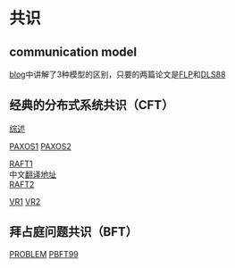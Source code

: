 # 共识
## communication model
[blog](https://decentralizedthoughts.github.io/2019-06-01-2019-5-31-models/)中讲解了3种模型的区别，只要的两篇论文是[FLP](https://groups.csail.mit.edu/tds/papers/Lynch/jacm85.pdf)和[DLS88](https://groups.csail.mit.edu/tds/papers/Lynch/jacm88.pdf)

## 经典的分布式系统共识（CFT）
[综述](https://www.cl.cam.ac.uk/techreports/UCAM-CL-TR-935.pdf)

[PAXOS1](https://lamport.azurewebsites.net/pubs/lamport-paxos.pdf)
[PAXOS2](https://lamport.azurewebsites.net/pubs/paxos-simple.pdf)

[RAFT1](https://raft.github.io/raft.pdf)  
中文[翻译地址](https://github.com/chixiaowen/consensus/blob/main/doc/raft-zh_cn.md)  
[RAFT2](https://web.stanford.edu/~ouster/cgi-bin/papers/OngaroPhD.pdf)

[VR1](https://pmg.csail.mit.edu/papers/vr.pdf)
[VR2](https://pmg.csail.mit.edu/papers/vr-revisited.pdf)

## 拜占庭问题共识（BFT）
[PROBLEM](https://lamport.azurewebsites.net/pubs/byz.pdf)
[PBFT99](https://pmg.csail.mit.edu/papers/osdi99.pdf)
